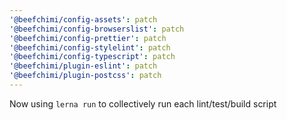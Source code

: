 ```yaml
---
'@beefchimi/config-assets': patch
'@beefchimi/config-browserslist': patch
'@beefchimi/config-prettier': patch
'@beefchimi/config-stylelint': patch
'@beefchimi/config-typescript': patch
'@beefchimi/plugin-eslint': patch
'@beefchimi/plugin-postcss': patch
---
```


Now using `lerna run` to collectively run each lint/test/build script
